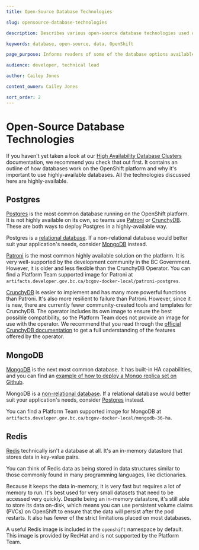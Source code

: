 ```yaml
---
title: Open-Source Database Technologies

slug: opensource-database-technologies

description: Describes various open-source database technologies used on the OpenShift platform

keywords: database, open-source, data, OpenShift

page_purpose: Informs readers of some of the database options available to them which do not require a license

audience: developer, technical lead

author: Cailey Jones

content_owner: Cailey Jones

sort_order: 2
---
```


# Open-Source Database Technologies

If you haven't yet taken a look at our [High Availability Database Clusters](/high-availability-database-clusters/) documentation, we recommend you check that out first. It contains an outline of how databases work on the OpenShift platform and why it's important to use highly-available databases. All the technologies discussed here are highly-available.
## Postgres

[Postgres](https://www.postgresql.org/) is the most common database running on the OpenShift platform. It is not highly available on its own, so teams use [Patroni](https://github.com/bcgov/patroni-postgres-container) or [CrunchyDB](https://github.com/bcgov/how-to-workshops/tree/master/crunchydb). These are both ways to deploy Postgres in a highly-available way. 

Postgres is a [relational database](https://insightsoftware.com/blog/whats-the-difference-relational-vs-non-relational-databases/). If a non-relational database would better suit your application's needs, consider [MongoDB](#mongodb) instead.

[Patroni](https://github.com/bcgov/patroni-postgres-container) is the most common highly available solution on the platform. It is very well-supported by the development community in the BC Government. However, it is older and less flexible than the CrunchyDB Operator. You can find a Platform Team supported image for Patroni at `artifacts.developer.gov.bc.ca/bcgov-docker-local/patroni-postgres`.

[CrunchyDB](https://github.com/bcgov/how-to-workshops/tree/master/crunchydb) is easier to implement and has many more powerful functions than Patroni. It's also more resilient to failure than Patroni. However, since it is new, there are currently fewer community-created tools and templates for CrunchyDB. The operator includes its own image to ensure the best possible compatibility, so the Platform Team does not provide an image for use with the operator. We recommend that you read through the [official CrunchyDB documentation](https://access.crunchydata.com/documentation/postgres-operator/4.1.2/gettingstarted/) to get a full understanding of the features offered by the operator.

## MongoDB

[MongoDB](https://www.mongodb.com/) is the next most common database. It has built-in HA capabilities, and you can find an [example of how to deploy a Mongo replica set on Github](https://github.com/bcgov/mongodb-replicaset-container). 

MongoDB is a [non-relational database](https://insightsoftware.com/blog/whats-the-difference-relational-vs-non-relational-databases/). If a relational database would better suit your application's needs, consider [Postgres](#postgres) instead.

You can find a Platform Team supported image for MongoDB at `artifacts.developer.gov.bc.ca/bcgov-docker-local/mongodb-36-ha`. 

## Redis

[Redis](https://redis.io/) technically isn't a database at all. It's an in-memory datastore that stores data in key-value pairs. 

You can think of Redis data as being stored in data structures similar to those commonly found in many programming languages, like dictionaries. 

Because it keeps the data in-memory, it is very fast but requires a lot of memory to run. It's best used for very small datasets that need to be accessed very quickly. Despite being an in-memory datastore, it's still able to store its data on-disk, which means you can use persistent volume claims (PVCs) on OpenShift to ensure that the data will persist after the pod restarts. It also has fewer of the strict limitations placed on most databases.  

A useful Redis image is included in the `openshift` namespace by default. This image is provided by RedHat and is not supported by the Platform Team.

